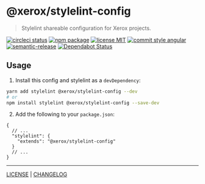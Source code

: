 # @xerox/stylelint-config

> Stylelint shareable configuration for Xerox projects.

[![circleci status][circleci-badge]][circleci-link]
[![npm package][npm-badge]][npm-link]
[![license MIT][license-badge]][license-link]
[![commit style angular][commit-style-badge]][commit-style-link]
[![semantic-release][semantic-release-badge]][semantic-release-link]
[![Dependabot Status][dependabot-badge]][dependabot-link]

## Usage
1. Install this config and stylelint as a `devDependency`:
```bash
yarn add stylelint @xerox/stylelint-config --dev
# or
npm install stylelint @xerox/stylelint-config --save-dev
```
2. Add the following to your `package.json`:
```jsonc
{
  // ...
  "stylelint": {
    "extends": "@xerox/stylelint-config"
  }
  // ...
}
```

---
[LICENSE][license-link] | [CHANGELOG][changelog-link]

[license-link]: ../../LICENSE
[changelog-link]: ./CHANGELOG.md

[circleci-badge]: https://flat.badgen.net/circleci/github/xeroxinteractive/config/master
[circleci-link]: https://circleci.com/gh/xeroxinteractive/config/tree/master

[npm-badge]: https://flat.badgen.net/npm/v/@xerox/stylelint-config?color=cyan
[npm-link]: https://www.npmjs.com/package/@xerox/stylelint-config

[license-badge]: https://flat.badgen.net/badge/license/MIT

[commit-style-badge]: https://flat.badgen.net/badge/commit%20style/angular/purple
[commit-style-link]: https://github.com/angular/angular.js/blob/master/DEVELOPERS.md#-git-commit-guidelines

[semantic-release-badge]: https://flat.badgen.net/badge/%20%20%F0%9F%93%A6%F0%9F%9A%80/semantic%20release/e10079
[semantic-release-link]: https://github.com/semantic-release/semantic-release

[dependabot-badge]: https://flat.badgen.net/dependabot/xeroxinteractive/config?icon=dependabot
[dependabot-link]: https://dependabot.com